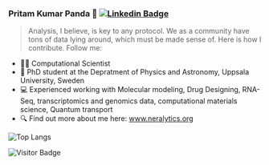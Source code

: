 ### Pritam Kumar Panda 🐼 [![Linkedin Badge](https://img.shields.io/badge/-blue?style=flat-square&logo=Linkedin&logoColor=white&link=https://www.linkedin.com/in/pritam-kumar-panda/)](https://www.linkedin.com/in/pritam-kumar-panda/)

> Analysis, I believe, is key to any protocol. We as a community have tons of data lying around, which must be made sense of. Here is how I contribute. Follow me: 



- 👨‍🔬 Computational Scientist
- 🔭 PhD student at the Depratment of Physics and Astronomy, Uppsala University, Sweden
- 💻 Experienced working with Molecular modeling, Drug Designing, RNA-Seq, transcriptomics and genomics data, computational materials science, Quantum transport
- 🔍 Find out more about me here: www.neralytics.org


![Top Langs](https://github-readme-stats.vercel.app/api/top-langs/?username=pritampanda15&hide=TeX&layout=compact)

![Visitor Badge](https://visitor-badge.laobi.icu/badge?page_id=pritampanda15)


